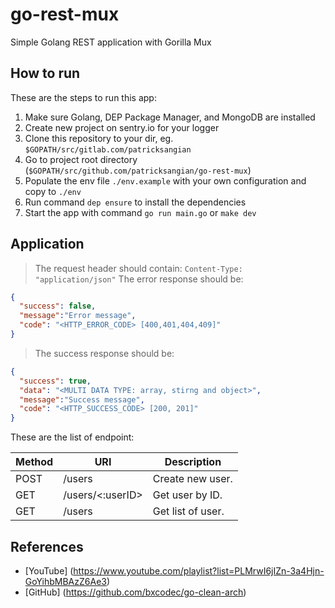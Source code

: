 # go-rest-mux

Simple Golang REST application with Gorilla Mux

## How to run

These are the steps to run this app:

1. Make sure Golang, DEP Package Manager, and MongoDB are installed
2. Create new project on sentry.io for your logger
3. Clone this repository to your dir, eg. ```$GOPATH/src/gitlab.com/patricksangian```
4. Go to project root directory (```$GOPATH/src/github.com/patricksangian/go-rest-mux```)
5. Populate the env file ```./env.example``` with your own configuration and copy to ```./env```
6. Run command ```dep ensure``` to install the dependencies
7. Start the app with command ```go run main.go``` or ```make dev```

## Application

>The request header should contain:
```Content-Type: "application/json"```
>The error response should be:

```json
{
  "success": false,
  "message":"Error message",
  "code": "<HTTP_ERROR_CODE> [400,401,404,409]"
}
```

>The success response should be:

```json
{
  "success": true,
  "data": "<MULTI DATA TYPE: array, stirng and object>",
  "message":"Success message",
  "code": "<HTTP_SUCCESS_CODE> [200, 201]"
}
```

These are the list of endpoint:

Method       | URI              | Description
------------ | ---------------- | -------------
POST         | /users           | Create new user.
GET          | /users/<:userID> | Get user by ID.
GET          | /users           | Get list of user.

## References

- [YouTube] (<https://www.youtube.com/playlist?list=PLMrwI6jIZn-3a4Hjn-GoYihbMBAzZ6Ae3>)
- [GitHub] (<https://github.com/bxcodec/go-clean-arch>)
